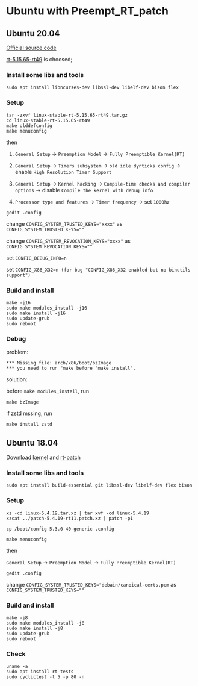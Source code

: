 # Ubuntu with Preempt_RT_patch
## Ubuntu 20.04
[Official source code](http://git.kernel.org/cgit/linux/kernel/git/rt/linux-stable-rt.git)

[rt-5.15.65-rt49](https://git.kernel.org/pub/scm/linux/kernel/git/rt/linux-stable-rt.git/snapshot/linux-stable-rt-5.15.65-rt49.tar.gz) is choosed;

### Install some libs and tools
```
sudo apt install libncurses-dev libssl-dev libelf-dev bison flex
```
### Setup
```
tar -zxvf linux-stable-rt-5.15.65-rt49.tar.gz
cd linux-stable-rt-5.15.65-rt49
make olddefconfig
make menuconfig 
```
then 

1. `General Setup` -> `Preemption Model` -> `Fully Preemptible Kernel(RT)`

2. `General Setup` -> `Timers subsystem` -> `old idle dynticks config` -> enable `High Resolution Timer Support`

3. `General Setup` -> `Kernel hacking` -> `Compile-time checks and compiler options` -> disable `Compile the kernel with debug info`

4. `Processor type and features` -> `Timer frequency` -> set `1000hz`

```
gedit .config
```

change `CONFIG_SYSTEM_TRUSTED_KEYS="xxxx"` as `CONFIG_SYSTEM_TRUSTED_KEYS=""`

change `CONFIG_SYSTEM_REVOCATION_KEYS="xxxx"` as `CONFIG_SYSTEM_REVOCATION_KEYS=""`

set `CONFIG_DEBUG_INFO=n`

set `CONFIG_X86_X32=n (for bug "CONFIG_X86_X32 enabled but no binutils support")`

### Build and install
```
make -j16
sudo make modules_install -j16
sudo make install -j16
sudo update-grub
sudo reboot
```
### Debug
problem: 
```
*** Missing file: arch/x86/boot/bzImage
*** you need to run "make before "make install".
```

solution: 

before `make modules_install`, run
```
make bzImage
```
if zstd mssing, run
```
make install zstd
```


## Ubuntu 18.04
Download [kernel](https://mirrors.tuna.tsinghua.edu.cn/kernel/v5.x/) and [rt-patch](https://mirrors.tuna.tsinghua.edu.cn/kernel/projects/rt/5.4/older/)

### Install some libs and tools
```
sudo apt install build-essential git libssl-dev libelf-dev flex bison
```

### Setup
```
xz -cd linux-5.4.19.tar.xz | tar xvf -cd linux-5.4.19
xzcat ../patch-5.4.19-rt11.patch.xz | patch -p1
```

```
cp /boot/config-5.3.0-40-generic .config
```

```
make menuconfig
```
then

 `General Setup` -> `Preemption Model` -> `Fully Preemptible Kernel(RT)`

```
gedit .config
```
change `CONFIG_SYSTEM_TRUSTED_KEYS="debain/canoical-certs.pem` as `CONFIG_SYSTEM_TRUSTED_KEYS=""`


### Build and install
```
make -j8
sudo make modules_install -j8
sudo make install -j8
sudo update-grub
sudo reboot
```
### Check
```
uname -a
sudo apt install rt-tests
sudo cyclictest -t 5 -p 80 -n
```

